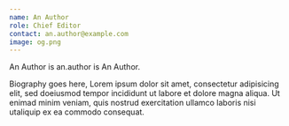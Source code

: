 ```yaml
---
name: An Author
role: Chief Editor
contact: an.author@example.com
image: og.png
---
```

An Author is an.author is An Author.

Biography goes here, Lorem ipsum dolor sit amet, consectetur adipisicing elit, sed doeiusmod tempor incididunt ut labore et dolore magna aliqua. Ut enimad minim veniam, quis nostrud exercitation ullamco laboris nisi utaliquip ex ea commodo consequat.
